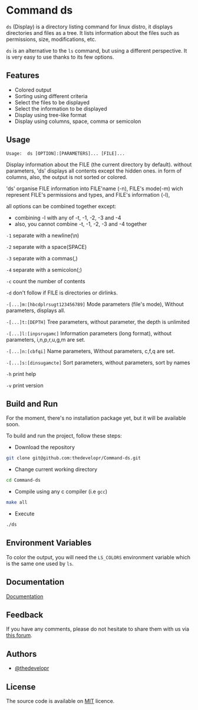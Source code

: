 
# Command ds

`ds` (Display) is a directory listing command for linux distro, it displays directories and files as a tree. It lists information about the files such as permissions, size, modifications, etc.

`ds` is an alternative to the `ls` command, but using a different perspective. It is very easy to use thanks to its few options.


## Features

- Colored output
- Sorting using different criteria
- Select the files to be displayed
- Select the information to be displayed
- Display using tree-like format
- Display using columns, space, comma or semicolon

  
## Usage

```plaintext
Usage:  ds [OPTION]:[PARAMETERS]... [FILE]...
```
Display information about the FILE (the current directory by default).
without parameters, 'ds' displays all contents except the hidden ones.
in form of columns, also, the output is not sorted or colored.

'ds' organise FILE information into FILE'name (-n), FILE's mode(-m) wich
represent FILE's permissions and types, and FILE's information (-l),

all options can be combined together except:
- combining -l with any of -t, -1, -2, -3 and -4
- also, you cannot combine -t, -1, -2, -3 and -4 together

`-1`  separate with a newline(\n)

`-2`  separate with a space(SPACE)

`-3`  separate with a commas(,)

`-4`  separate with a semicolon(;)

`-c`  count the number of contents

`-d`  don't follow if FILE is directories or dirlinks.

`-[...]m:[hbcdplrsugt123456789]` Mode parameters (file's mode), Without parameters, displays all.

`-[...]t:[DEPTH]` Tree parameters, without parameter, the depth is unlimited

`-[...]l:[inpsrugamc]` Information parameters (long format), without parameters, i,n,p,r,u,g,m are set.

`-[...]n:[cbfqi]` Name parameters, Without parameters, c,f,q are set.

`-[...]s:[dinsugamcte]` Sort parameters, without parameters, sort by names

`-h`  print help

`-v`  print version



## Build and Run

For the moment, there's no installation package yet, but it will be available soon.

To build and run the project, follow these steps:

- Download the repository
```bash
git clone git@github.com:thedevelopr/Command-ds.git
```
- Change current working directory
```bash
cd Command-ds
```
- Compile using any c compiler (i.e `gcc`)
```bash
make all
```
- Execute
```bash
./ds
```

## Environment Variables

To color the output, you will need the `LS_COLORS` environment variable which is the same one used by `ls`.


  
## Documentation

[Documentation](https://ayoub-dahdouh-etu.pedaweb.univ-amu.fr/extranet/applications/Command-ds/index.php)

  
## Feedback

If you have any comments, please do not hesitate to share them with us via [this forum](https://ayoub-dahdouh-etu.pedaweb.univ-amu.fr/extranet/contact.php).


## Authors

- [@thedevelopr](https://github.com/thedevelopr)

  
## License

The source code is available on [MIT](https://choosealicense.com/licenses/mit/) licence.

  